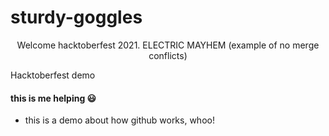   # sturdy-goggles
<p align="center">Welcome hacktoberfest 2021.
ELECTRIC MAYHEM
(example of no merge conflicts)</p>

  Hacktoberfest demo

#### this is me helping 😃

- this is a demo about how github works, whoo!
